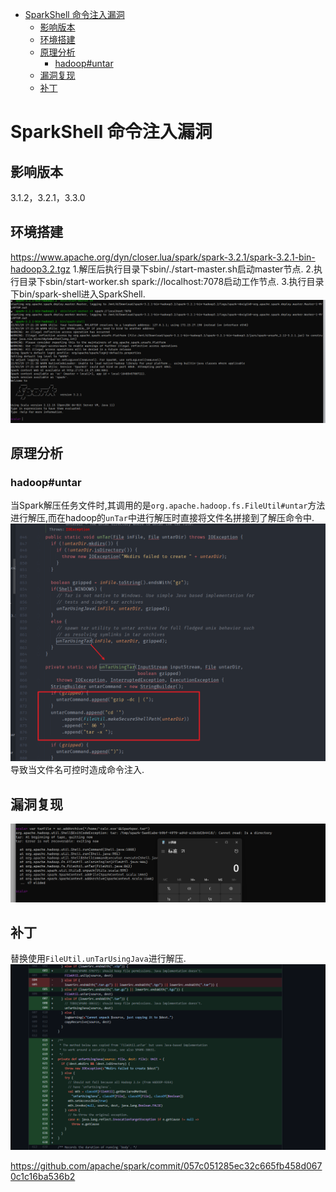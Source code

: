 - [SparkShell 命令注入漏洞](#sparkshell-命令注入漏洞)
  - [影响版本](#影响版本)
  - [环境搭建](#环境搭建)
  - [原理分析](#原理分析)
    - [hadoop#untar](#hadoopuntar)
  - [漏洞复现](#漏洞复现)
  - [补丁](#补丁)
# SparkShell 命令注入漏洞
## 影响版本
3.1.2，3.2.1，3.3.0
## 环境搭建
https://www.apache.org/dyn/closer.lua/spark/spark-3.2.1/spark-3.2.1-bin-hadoop3.2.tgz
1.解压后执行目录下sbin/./start-master.sh启动master节点.
2.执行目录下sbin/start-worker.sh spark://localhost:7078启动工作节点.
3.执行目录下bin/spark-shell进入SparkShell.
![](1.png)
## 原理分析
### hadoop#untar
当Spark解压任务文件时,其调用的是`org.apache.hadoop.fs.FileUtil#untar`方法进行解压,而在hadoop的`unTar`中进行解压时直接将文件名拼接到了解压命令中.
![](2.png)  
导致当文件名可控时造成命令注入.
## 漏洞复现
![](3.png)
## 补丁
替换使用`FileUtil.unTarUsingJava`进行解压.  
![](4.png)  

https://github.com/apache/spark/commit/057c051285ec32c665fb458d0670c1c16ba536b2